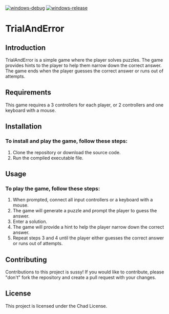 [![windows-debug](https://github.com/Matq2064/TrialAndError/actions/workflows/windows-debug.yml/badge.svg)](https://github.com/Matq2064/TrialAndError/actions/workflows/windows-debug.yml)
[![windows-release](https://github.com/Matq2064/TrialAndError/actions/workflows/windows-release.yml/badge.svg)](https://github.com/Matq2064/TrialAndError/actions/workflows/windows-release.yml)

# TrialAndError

## Introduction
TrialAndError is a simple game where the player solves puzzles. The game provides hints to the player to help them narrow down the correct answer. The game ends when the player guesses the correct answer or runs out of attempts.

## Requirements
This game requires a 3 controllers for each player, or 2 controllers and one keyboard with a mouse.

## Installation
### To install and play the game, follow these steps:

1. Clone the repository or download the source code.
2. Run the compiled executable file.

## Usage
### To play the game, follow these steps:

1. When prompted, connect all input controllers or a keyboard with a mouse.
2.  The game will generate a puzzle and prompt the player to guess the answer.
3. Enter a solution.
4.  The game will provide a hint to help the player narrow down the correct answer.
5. Repeat steps 3 and 4 until the player either guesses the correct answer or runs out of attempts.

## Contributing
Contributions to this project is sussy! If you would like to contribute, please "don't" fork the repository and create a pull request with your changes.

## License
This project is licensed under the Chad License.
